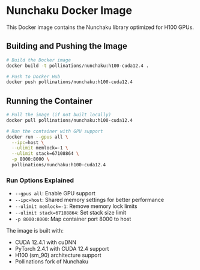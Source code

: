# Nunchaku Docker Image

This Docker image contains the Nunchaku library optimized for H100 GPUs.

## Building and Pushing the Image

```bash
# Build the Docker image
docker build -t pollinations/nunchaku:h100-cuda12.4 .

# Push to Docker Hub
docker push pollinations/nunchaku:h100-cuda12.4
```

## Running the Container

```bash
# Pull the image (if not built locally)
docker pull pollinations/nunchaku:h100-cuda12.4

# Run the container with GPU support
docker run --gpus all \
  --ipc=host \
  --ulimit memlock=-1 \
  --ulimit stack=67108864 \
  -p 8000:8000 \
  pollinations/nunchaku:h100-cuda12.4
```

### Run Options Explained
- `--gpus all`: Enable GPU support
- `--ipc=host`: Shared memory settings for better performance
- `--ulimit memlock=-1`: Remove memory lock limits
- `--ulimit stack=67108864`: Set stack size limit
- `-p 8000:8000`: Map container port 8000 to host

The image is built with:
- CUDA 12.4.1 with cuDNN
- PyTorch 2.4.1 with CUDA 12.4 support
- H100 (sm_90) architecture support
- Pollinations fork of Nunchaku